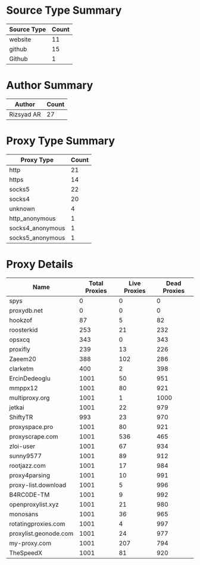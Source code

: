 # Source Type Summary

| Source Type | Count |
|-------------|-------|
| website | 11 |
| github | 15 |
| Github | 1 |


# Author Summary

| Author | Count |
|--------|-------|
| Rizsyad AR | 27 |


# Proxy Type Summary

| Proxy Type | Count |
|------------|-------|
| http | 21 |
| https | 14 |
| socks5 | 22 |
| socks4 | 20 |
| unknown | 4 |
| http_anonymous | 1 |
| socks4_anonymous | 1 |
| socks5_anonymous | 1 |


# Proxy Details

| Name | Total Proxies | Live Proxies | Dead Proxies |
|------|---------------|--------------|---------------|
| spys | 0 | 0 | 0 |
| proxydb.net | 0 | 0 | 0 |
| hookzof | 87 | 5 | 82 |
| roosterkid | 253 | 21 | 232 |
| opsxcq | 343 | 0 | 343 |
| proxifly | 239 | 13 | 226 |
| Zaeem20 | 388 | 102 | 286 |
| clarketm | 400 | 2 | 398 |
| ErcinDedeoglu | 1001 | 50 | 951 |
| mmppx12 | 1001 | 80 | 921 |
| multiproxy.org | 1001 | 1 | 1000 |
| jetkai | 1001 | 22 | 979 |
| ShiftyTR | 993 | 23 | 970 |
| proxyspace.pro | 1001 | 80 | 921 |
| proxyscrape.com | 1001 | 536 | 465 |
| zloi-user | 1001 | 67 | 934 |
| sunny9577 | 1001 | 89 | 912 |
| rootjazz.com | 1001 | 17 | 984 |
| proxy4parsing | 1001 | 10 | 991 |
| proxy-list.download | 1001 | 5 | 996 |
| B4RC0DE-TM | 1001 | 9 | 992 |
| openproxylist.xyz | 1001 | 21 | 980 |
| monosans | 1001 | 36 | 965 |
| rotatingproxies.com | 1001 | 4 | 997 |
| proxylist.geonode.com | 1001 | 24 | 977 |
| my-proxy.com | 1001 | 207 | 794 |
| TheSpeedX | 1001 | 81 | 920 |
